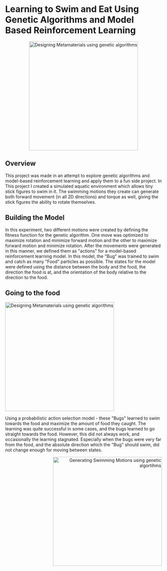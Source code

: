 # Learning to Swim and Eat Using Genetic Algorithms and Model Based Reinforcement Learning





<p align="center">     
  <img src=https://github.com/BjBodner/Portfolio/blob/master/Machine_Learning_and_Optimization_Projects/Learning_to_Swim_and_Eat_Using_GA_and_Model_Based_RL/Learning_To_Swim_And_Eat_Snippet2.gif width="350" title="Designing Metamaterials using genetic algorithms">
</p>
   

  ## Overview
This project was made in an attempt to explore genetic algorithms and model-based reinforcement learning and apply them to a fun side project. 
In This project I created a simulated aquatic environment which allows tiny stick figures to swim in it. The swimming motions they create can generate both forward movement (in all 2D directions) and torque as well, giving the stick figures the ability to rotate themselves. 

## Building the Model
In this experiment, two different motions were created by defining the fitness function for the genetic algorithm. One move was optimized to maximize rotation and minimize forward motion and the other to maximize forward motion and minimize rotation.
After the movements were generated in this manner, we defined them as "actions" for a model-based reinforcement learning model. In this model, the "Bug" was trained to swim and catch as many "Food" particles as possible.
The states for the model were defined using the distance between the body and the food,
the direction the food is at, and the orientation of the body relative to the direction to the food.

## Going to the food  
<p align="left">   
   <img src=https://github.com/BjBodner/Portfolio/blob/master/Machine_Learning_and_Optimization_Projects/Learning_to_Swim_and_Eat_Using_GA_and_Model_Based_RL/Learning_To_Swim_And_Eat_Snippet3.gif width="350" title="Designing Metamaterials using genetic algorithms">
</p>
     

Using a probabilistic action selection model - these "Bugs" learned to swim towards the food and maximize the amount of food they caught. The learning was quite successful in some cases, 
and the bugs learned to go straight towards the food. However, this did not always work, and occasionally the learning stagnated. Especially when the bugs were very far from the food, and the absolute direction which the "Bug" should swim, did not change enough for moving between states.

<p align="right">
    <img src=https://github.com/BjBodner/Portfolio/blob/master/Machine_Learning_and_Optimization_Projects/Learning_to_Swim_and_Eat_Using_GA_and_Model_Based_RL/Learning_To_Swim_And_Eat_Snippet1.gif width="350" title="Generating Swimming Motions using genetic algortihms">
    
